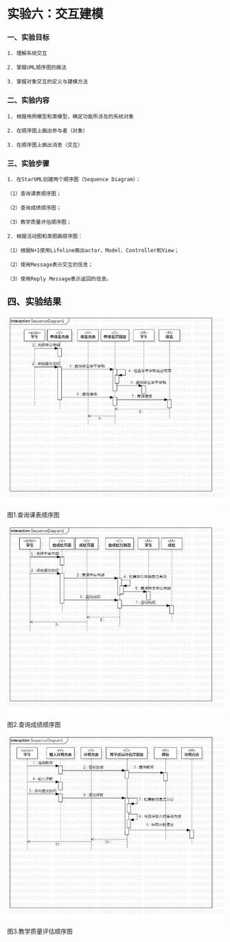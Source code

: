 # 实验六：交互建模

 ### 一、实验目标

    1. 理解系统交互

    2. 掌握UML顺序图的画法

    3. 掌握对象交互的定义与建模方法

 ### 二、实验内容

    1. 根据用例模型和类模型，确定功能所涉及的系统对象

    2. 在顺序图上画出参与者（对象）

    3. 在顺序图上画出消息（交互）

 ### 三、实验步骤
 
    1. 在StarUML创建两个顺序图（Sequence Diagram）：  

    （1）查询课表顺序图；  

    （2）查询成绩顺序图；

    （3）教学质量评估顺序图；

    2. 根据活动图和类图画顺序图：  

    （1）根据N+1使用Lifeline画出actor、Model、Controller和View；  

    （2）使用Message表示交互的信息；  

    （3）使用Reply Message表示返回的信息。

 ## 四、实验结果

 ![顺序图1](./查课表顺序图.jpg)

 图1.查询课表顺序图

 ![顺序图2](./查询成绩顺序图.jpg)

 图2.查询成绩顺序图

 ![顺序图3](./教学质量评估顺序图.jpg)
 
 图3.教学质量评估顺序图

